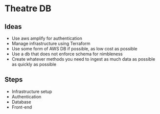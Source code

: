 # Theatre DB

## Ideas

 - Use aws amplify for authentication
 - Manage infrastructure using Terraform
 - Use some form of AWS DB if possible, as low cost as possible
 - Use a db that does not enforce schema for nimbleness
 - Create whatever methods you need to ingest as much data as possible as quickly as possible

 ## Steps

 - Infrastructure setup
 - Authentication
 - Database
 - Front-end
 